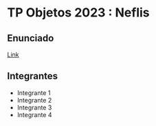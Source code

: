 # TP Objetos 2023 : Neflis

## Enunciado
[Link](https://docs.google.com/document/d/1I2oYhSRQlGKWr4mZkm14GGLCOX11aRSLmiFFxjOyXKQ/edit?usp=sharing)

## Integrantes
- Integrante 1
- Integrante 2
- Integrante 3
- Integrante 4
